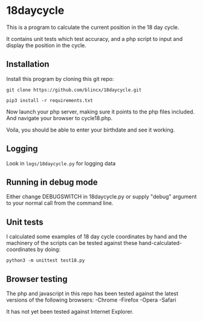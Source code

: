 # 18daycycle

This is a program to calculate the current position in the 18 day cycle. 

It contains unit tests which test accuracy, and a php script to input and
display the position in the cycle. 

## Installation

Install this program by cloning this git repo:

`git clone https://github.com/blincx/18daycycle.git`

`pip3 install -r requirements.txt`
    
Now launch your php server, making sure it points to the php files included.
And navigate your browser to cycle18.php. 

Voila, you should be able to enter your birthdate and see it working.


## Logging

Look in `logs/18daycycle.py` for logging data

## Running in debug mode

Either change DEBUGSWITCH in 18daycycle.py
or supply "debug" argument to your normal call from the command line. 

## Unit tests

I calculated some examples of 18 day cycle coordinates by hand and the machinery
of the scripts can be tested against these hand-calculated-coordinates by doing:

`python3 -m unittest test18.py`


## Browser testing

The php and javascript in this repo has been tested against the latest versions
of the following browsers:
-Chrome
-Firefox
-Opera
-Safari

It has not yet been tested against Internet Explorer. 
